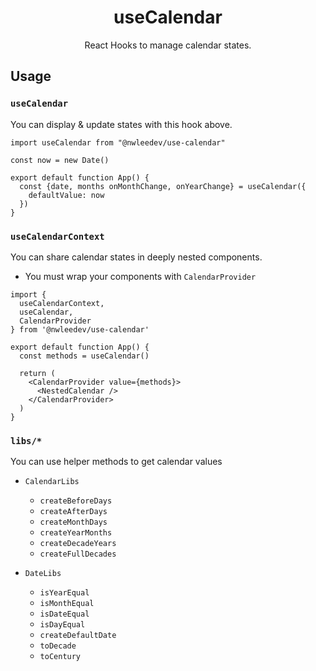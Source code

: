 <h1 style="text-align:center">
  useCalendar
</h1>
<p style="text-align:center">
  React Hooks to manage calendar states.
</p>

## Usage

### `useCalendar`

You can display & update states with this hook above.

```tsx
import useCalendar from "@nwleedev/use-calendar"

const now = new Date()

export default function App() {
  const {date, months onMonthChange, onYearChange} = useCalendar({
    defaultValue: now
  })
}
```

### `useCalendarContext`

You can share calendar states in deeply nested components.

- You must wrap your components with `CalendarProvider`

```tsx
import {
  useCalendarContext,
  useCalendar,
  CalendarProvider
} from '@nwleedev/use-calendar'

export default function App() {
  const methods = useCalendar()

  return (
    <CalendarProvider value={methods}>
      <NestedCalendar />
    </CalendarProvider>
  )
}
```

### `libs/*`

You can use helper methods to get calendar values

- `CalendarLibs`

  - `createBeforeDays`
  - `createAfterDays`
  - `createMonthDays`
  - `createYearMonths`
  - `createDecadeYears`
  - `createFullDecades`

- `DateLibs`
  - `isYearEqual`
  - `isMonthEqual`
  - `isDateEqual`
  - `isDayEqual`
  - `createDefaultDate`
  - `toDecade`
  - `toCentury`
